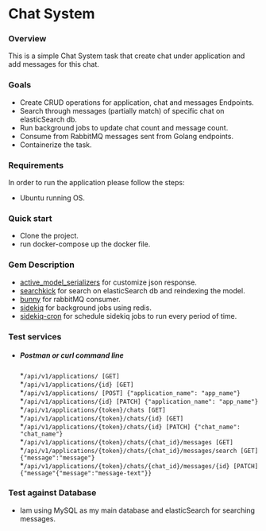 # Chat System

### Overview
This is a simple Chat System task that create chat under application and add messages for this chat.
### Goals
* Create CRUD operations for application, chat and messages Endpoints.
* Search through messages (partially match) of specific chat on elasticSearch db.
* Run background jobs to update chat count and message count.
* Consume from RabbitMQ messages sent from Golang endpoints.
* Containerize the task.
### Requirements
In order to run the application please follow the steps:
- Ubuntu running OS.
### Quick start
* Clone the project.
* run docker-compose up the docker file.


### Gem Description
* [active_model_serializers](https://github.com/rails-api/active_model_serializers) for customize json response. 
* [searchkick](https://github.com/ankane/searchkick) for search on elasticSearch db and reindexing the model.
* [bunny](https://github.com/ruby-amqp/bunny) for rabbitMQ consumer.
* [sidekiq](https://github.com/mperham/sidekiq) for background jobs using redis.
* [sidekiq-cron](https://github.com/ondrejbartas/sidekiq-cron) for schedule sidekiq jobs to run every period of time.


### Test services
* ##### Postman or curl command line
  *`/api/v1/applications/ [GET]`\
  *`/api/v1/applications/{id} [GET]`\
  *`/api/v1/applications/ [POST] {"application_name": "app_name"}`\
  *`/api/v1/applications/{id} [PATCH] {"application_name": "app_name"}`\
  *`/api/v1/applications/{token}/chats [GET]`\
  *`/api/v1/applications/{token}/chats/{id} [GET]`\
  *`/api/v1/applications/{token}/chats/{id} [PATCH] {"chat_name": "chat_name"}`\
  *`/api/v1/applications/{token}/chats/{chat_id}/messages [GET]`
  *`/api/v1/applications/{token}/chats/{chat_id}/messages/search [GET] {"message":"message"}`
  *`/api/v1/applications/{token}/chats/{chat_id}/messages/{id} [PATCH] {"message"{"message":"message-text"}}`
### Test against Database
* Iam using MySQL as my main database and elasticSearch for searching messages. 
  



